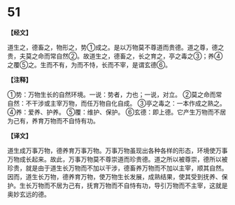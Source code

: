 # 51

**【经文】**

道生之，德畜之，物形之，势①成之。是以万物莫不尊道而贵德。道之尊，德之贵，夫莫之命而常自然②。故道生之，德畜之，长之育之，亭之毒之③；养④之覆⑤之。生而不有，为而不恃，长而不宰，是谓玄德⑥。

**【注释】**

①势：万物生长的自然环境。一说：势者，力也；一说，对立。
②莫之命而常自然：不干涉或主宰万物，而任万物自化自成。
③亭之毒之：一本作成之熟之。
④养：爱养、护养。
⑤覆：维护、保护。
⑥玄德：即上德。它产生万物而不居为己有，养育万物而不自恃有功。

**【译文】**

道生成万事万物，德养育万事万物。万事万物虽现出各种各样的形态，环境使万事万物成长起来。故此，万事万物莫不尊崇道而珍贵德。道之所以被尊崇，德所以被珍贵，就是由于道生长万物而不加以干涉，德畜养万物而不加以主宰，顺其自然。因而，道生长万物，德养育万物，使万物生长发展，成熟结果，使其受到抚养、保护。生长万物而不居为己有，抚育万物而不自恃有功，导引万物而不主宰，这就是奥妙玄远的德。
